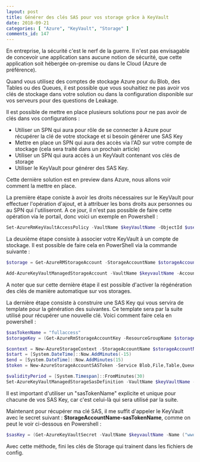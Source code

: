 ```yaml
---
layout: post
title: Générer des clés SAS pour vos storage grâce à KeyVault
date: 2018-09-21
categories: [ "Azure", "KeyVault", "Storage" ]
comments_id: 147 
---
```


En entreprise, la sécurité c'est le nerf de la guerre. Il n'est pas envisagable de concevoir une application sans aucune notion de sécurité, que cette application soit hébergée on-premise ou dans le Cloud (Azure de préférence).

Quand vous utilisez des comptes de stockage Azure pour du Blob, des Tables ou des Queues, il est possible que vous souhaitiez ne pas avoir vos clés de stockage dans votre solution ou dans la configuration disponible sur vos serveurs pour des questions de Leakage.

Il est possible de mettre en place plusieurs solutions pour ne pas avoir de clés dans vos configurations :

* Utiliser un SPN qui aura pour rôle de se connecter à Azure pour récupérer la clé de votre stockage et si besoin générer une SAS Key
* Mettre en place un SPN qui aura des accès via l'AD sur votre compte de stockage (cela sera traité dans un prochain article)
* Utiliser un SPN qui aura accès à un KeyVault contenant vos clés de storage
* Utiliser le KeyVault pour générer des SAS Key.

Cette dernière solution est en preview dans Azure, nous allons voir comment la mettre en place.

La première étape coniste à avoir les droits nécessaires sur le KeyVault pour effectuer l'opération d'ajout, et à attribuer les bons droits aux personnes ou au SPN qui l'utiliseront. A ce jour, il n'est pas possible de faire cette opération via le portail, donc voici un exemple en Powershell :

```powershell
Set-AzureRmKeyVaultAccessPolicy -VaultName $keyVaultName -ObjectId $userPrincipalId -PermissionsToStorage get,list,delete,set,update,regeneratekey,getsas,listsas,deletesas,setsas,recover,backup,restore,purge
```

La deuxième étape consiste à associer votre KeyVault à un compte de stockage. Il est possible de faire cela en PowerShell via la commande suivante :

```powershell
$storage = Get-AzureRMStorageAccount -StorageAccountName $storageAccountName -ResourceGroupName $storageAccountResourgeGroup

Add-AzureKeyVaultManagedStorageAccount -VaultName $keyvaultName -AccountName $storageAccountName -AccountResourceId $storage.Id -ActiveKeyName key2 -DisableAutoRegenerateKey
```

A noter que sur cette dernière étape il est possible d'activer la régénération des clés de manière automatique sur vos storages.

La dernière étape consiste à construire une SAS Key qui vous servira de template pour la génération des suivantes. Ce template sera par la suite utilisé pour récupérer une nouvelle clé. Voici comment faire cela en powershell :

```powershell
$sasTokenName = "fullaccess"
$storageKey = (Get-AzureRmStorageAccountKey -ResourceGroupName $storageAccountResourgeGroup -Name $storageAccountName).Value[0]

$context = New-AzureStorageContext -StorageAccountName $storageAccountName -StorageAccountKey $storageKey -Protocol Https
$start = [System.DateTime]::Now.AddMinutes(-15)
$end = [System.DateTime]::Now.AddMinutes(15)
$token = New-AzureStorageAccountSASToken -Service Blob,File,Table,Queue -ResourceType Service,Container,Object -Permission "racwdlup" -Protocol HttpsOnly -StartTime $start -ExpiryTime $end -Context $context

$validityPeriod = [System.Timespan]::FromMinutes(30)
Set-AzureKeyVaultManagedStorageSasDefinition -VaultName $keyVaultName -AccountName $storageAccountName -Name $sasTokenName -ValidityPeriod $validityPeriod -SasType 'account' -TemplateUri $token
```

Il est important d'utiliser un "sasTokenName" explicite et unique pour chacune de vos SAS Key, car c'est celui-là qui sera utilisé par la suite.

Maintenant pour récupérer ma clé SAS, il me suffit d'appeler le KeyVault avec le secret suivant : **StorageAccountName-sasTokenName**, comme on peut le voir ci-dessous en Powershell :

```powershell
$sasKey = (Get-AzureKeyVaultSecret -VaultName $keyvaultName -Name ("wwodemospn-fullaccess")).SecretValueText
```

Avec cette méthode, fini les clés de Storage qui trainent dans les fichiers de config.

